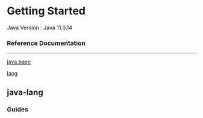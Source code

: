 # Getting Started

Java Version : Java 11.0.14

### Reference Documentation

---

[java.base](https://docs.oracle.com/en/java/javase/17/docs/api/java.base/module-summary.html)

[lang](https://docs.oracle.com/en/java/javase/17/docs/api/java.base/java/lang/package-summary.html)

## java-lang

### Guides
